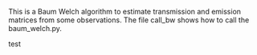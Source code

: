 This is a Baum Welch algorithm to estimate transmission and emission matrices from some 
observations. The file call_bw shows how to call the baum_welch.py. 

test


